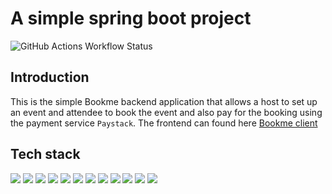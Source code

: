 # A simple spring boot project

![GitHub Actions Workflow Status](https://img.shields.io/github/actions/workflow/status/solomonfrank/spring-boot-oauth-login/main.yml)

## Introduction

This is the simple Bookme backend application that allows a host to set up an event and attendee to book the event and also pay for the booking using the payment service `Paystack`. The frontend can found here [Bookme client](https://github.com/solomonfrank/spring-boot-oauth-login-client)

## Tech stack

![](https://img.shields.io/badge/java-✓-blue.svg)
![](https://img.shields.io/badge/spring_boot-✓-blue.svg)
![](https://img.shields.io/badge/postgres-✓-blue.svg)
![](https://img.shields.io/badge/jwt-✓-blue.svg)
![](https://img.shields.io/badge/swagger-✓-blue.svg)
![](https://img.shields.io/badge/flyway-✓-blue.svg)
![](https://img.shields.io/badge/spring_jpa-✓-blue.svg)
![](https://img.shields.io/badge/spring_security-✓-blue.svg)
![](https://img.shields.io/badge/OAuth-✓-blue.svg)
![](https://img.shields.io/badge/github_action-✓-blue.svg)
![](https://img.shields.io/badge/docker-✓-blue.svg)
![](https://img.shields.io/badge/design_pattern-✓-blue.svg)

